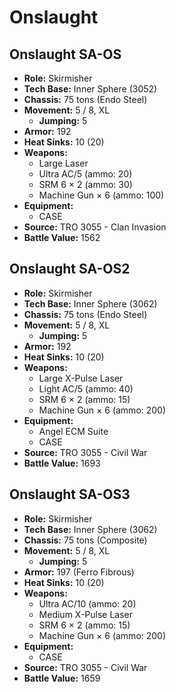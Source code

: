 # Onslaught
## Onslaught SA-OS
- **Role:** Skirmisher
- **Tech Base:** Inner Sphere (3052)
- **Chassis:** 75 tons (Endo Steel)
- **Movement:** 5 / 8, XL
  - **Jumping:** 5
- **Armor:** 192
- **Heat Sinks:** 10 (20)
- **Weapons:**
  - Large Laser
  - Ultra AC/5 (ammo: 20)
  - SRM 6 × 2 (ammo: 30)
  - Machine Gun × 6 (ammo: 100)
- **Equipment:**
  - CASE
- **Source:** TRO 3055 - Clan Invasion
- **Battle Value:** 1562

## Onslaught SA-OS2
- **Role:** Skirmisher
- **Tech Base:** Inner Sphere (3062)
- **Chassis:** 75 tons (Endo Steel)
- **Movement:** 5 / 8, XL
  - **Jumping:** 5
- **Armor:** 192
- **Heat Sinks:** 10 (20)
- **Weapons:**
  - Large X-Pulse Laser
  - Light AC/5 (ammo: 40)
  - SRM 6 × 2 (ammo: 15)
  - Machine Gun × 6 (ammo: 200)
- **Equipment:**
  - Angel ECM Suite
  - CASE
- **Source:** TRO 3055 - Civil War
- **Battle Value:** 1693

## Onslaught SA-OS3
- **Role:** Skirmisher
- **Tech Base:** Inner Sphere (3062)
- **Chassis:** 75 tons (Composite)
- **Movement:** 5 / 8, XL
  - **Jumping:** 5
- **Armor:** 197 (Ferro Fibrous)
- **Heat Sinks:** 10 (20)
- **Weapons:**
  - Ultra AC/10 (ammo: 20)
  - Medium X-Pulse Laser
  - SRM 6 × 2 (ammo: 15)
  - Machine Gun × 6 (ammo: 200)
- **Equipment:**
  - CASE
- **Source:** TRO 3055 - Civil War
- **Battle Value:** 1659

